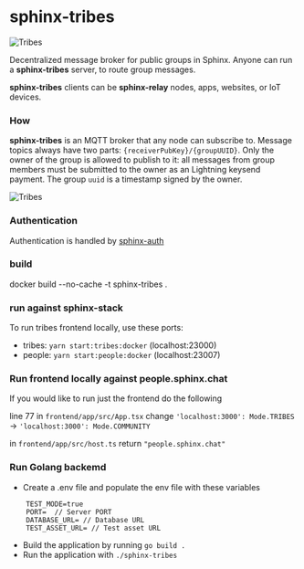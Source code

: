 # sphinx-tribes

![Tribes](https://github.com/stakwork/sphinx-tribes/raw/master/img/sphinx-tribes.png)

Decentralized message broker for public groups in Sphinx. Anyone can run a **sphinx-tribes** server, to route group messages.

**sphinx-tribes** clients can be **sphinx-relay** nodes, apps, websites, or IoT devices.

### How

**sphinx-tribes** is an MQTT broker that any node can subscribe to. Message topics always have two parts: `{receiverPubKey}/{groupUUID}`. Only the owner of the group is allowed to publish to it: all messages from group members must be submitted to the owner as an Lightning keysend payment. The group `uuid` is a timestamp signed by the owner.

![Tribes](https://github.com/stakwork/sphinx-tribes/raw/master/img/tribes.jpg)

### Authentication

Authentication is handled by [sphinx-auth](https://github.com/stakwork/sphinx-auth)

### build

docker build --no-cache -t sphinx-tribes .

### run against sphinx-stack

To run tribes frontend locally, use these ports:

- tribes: `yarn start:tribes:docker` (localhost:23000)
- people: `yarn start:people:docker` (localhost:23007)

### Run frontend locally against people.sphinx.chat
If you would like to run just the frontend do the following

line 77 in `frontend/app/src/App.tsx` change `'localhost:3000': Mode.TRIBES` -> `'localhost:3000': Mode.COMMUNITY`

in `frontend/app/src/host.ts` return `"people.sphinx.chat"`

### Run Golang backemd

- Create a .env file and populate the env file with these variables

```
    TEST_MODE=true
    PORT=  // Server PORT
    DATABASE_URL= // Database URL
    TEST_ASSET_URL= // Test asset URL
```

- Build the application by running ``` go build . ```
- Run the application with ``` ./sphinx-tribes ```

